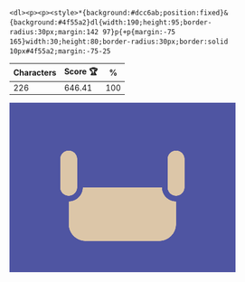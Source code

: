 `<dl><p><p><style>*{background:#dcc6ab;position:fixed}&{background:#4f55a2}dl{width:190;height:95;border-radius:30px;margin:142 97}p{+p{margin:-75 165}width:30;height:80;border-radius:30px;border:solid 10px#4f55a2;margin:-75-25`

| Characters | Score 🏆 | %   |
| ---------- | -------- | --- |
| 226        | 646.41   | 100 |

![](/2025/Jun2025/09/20250609.png)
